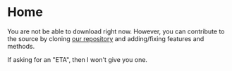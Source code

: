 # Home

You are not be able to download right now. However, you can contribute to the source by cloning [our repository](https://github.com/CheatBreakerX/Client) and adding/fixing features and methods.

If asking for an "ETA", then I won't give you one.
